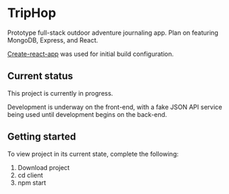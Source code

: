 # TripHop

Prototype full-stack outdoor adventure journaling app. Plan on featuring MongoDB, Express, and React.

[Create-react-app](https://github.com/facebookincubator/create-react-app) was used for initial build configuration.

## Current status

This project is currently in progress.

Development is underway on the front-end, with a fake JSON API service being used until development begins on the back-end.

## Getting started

To view project in its current state, complete the following:

1. Download project
2. cd client
3. npm start
